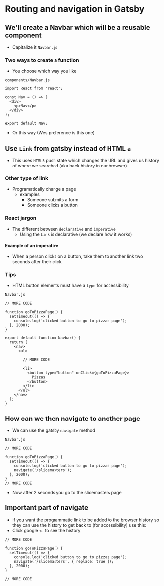 # Routing and navigation in Gatsby
## We'll create a Navbar which will be a reusable component
* Capitalize it `Navbar.js`

### Two ways to create a function
* You choose which way you like

`components/Navbar.js`

```
import React from 'react';

const Nav = () => (
  <div>
    <p>Nav</p>
  </div>
);

export default Nav;
```

* Or this way (Wes preference is this one)

## Use `Link` from gatsby instead of HTML `a`
* This uses `HTML5` push state which changes the URL and gives us history of where we searched (aka back history in our browser)

### Other type of link
* Programatically change a page
    - examples
        + Someone submits a form
        + Someone clicks a button

### React jargon
* The different between `declarative` and `imperative`
    - Using the `Link` is declarative (we declare how it works)

#### Example of an imperative
* When a person clicks on a button, take them to another link two seconds after their click

### Tips
* HTML button elements must have a `type` for accessibility

`Navbar.js`

```
// MORE CODE

function goToPizzaPage() {
  setTimeout(() => {
    console.log('clicked button to go to pizzas page');
  }, 2000);
}

export default function Navbar() {
  return (
    <nav>
      <ul>

        // MORE CODE

        <li>
          <button type="button" onClick={goToPizzaPage}>
            Pizzas
          </button>
        </li>
      </ul>
    </nav>
  );
}
```

## How can we then navigate to another page
* We can use the gatsby `navigate` method

`Navbar.js`

```
// MORE CODE

function goToPizzaPage() {
  setTimeout(() => {
    console.log('clicked button to go to pizzas page');
    navigate('/slicemasters');
  }, 2000);
}
// MORE CODE
```

* Now after 2 seconds you go to the slicemasters page

## Important part of navigate
* If you want the programmatic link to be added to the browser history so they can use the history to get back to (for accessibility) use this:
* Click google `<-` to see the history

```
// MORE CODE

function goToPizzaPage() {
  setTimeout(() => {
    console.log('clicked button to go to pizzas page');
    navigate('/slicemasters', { replace: true });
  }, 2000);
}

// MORE CODE
```
